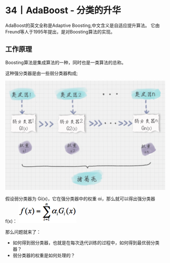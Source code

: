 # 34丨AdaBoost - 分类的升华

AdaBoost的英文全称是Adaptive Boosting,中文含义是自适应提升算法。
它由Freund等人于1995年提出，是对Boosting算法的实现。

## 工作原理
Boosting算法是集成算法的一种，同时也是一类算法的总称。

这种强分类器是由一些弱分类器构成;

![avatar](./../images/adaBooost.png)

假设弱分类器为 Gi​(x)，它在强分类器中的权重 αi​，那么就可以得出强分类器 f(x)：
![avatar](./../images/adaBoost01.png)

那么问题就来了：
-   如何得到弱分类器，也就是在每次迭代训练的过程中，如何得到最优弱分类器？
-   弱分类器的权重是如何处理的？